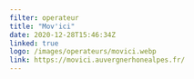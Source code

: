 ```yaml
---
filter: operateur
title: "Mov'ici"
date: 2020-12-28T15:46:34Z
linked: true
logo: /images/operateurs/movici.webp
link: https://movici.auvergnerhonealpes.fr/
---
```

